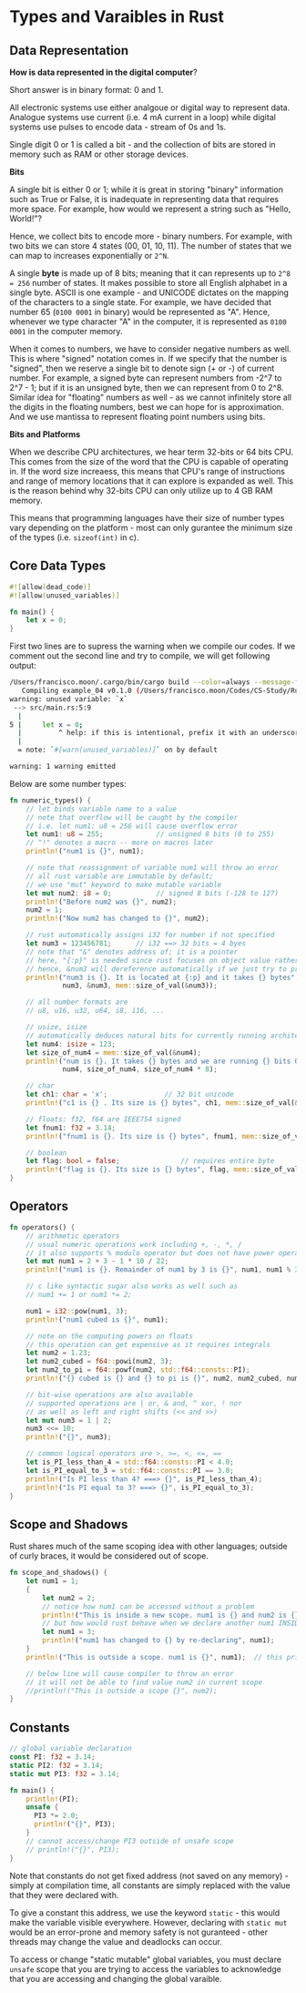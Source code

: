 # Types and Varaibles in Rust

## Data Representation

__How is data represented in the digital computer__?

Short answer is in binary format: 0 and 1.

All electronic systems use either analgoue or digital way to represent data.
Analogue systems use current (i.e. 4 mA current in a loop) while digital
systems use pulses to encode data - stream of 0s and 1s.

Single digit 0 or 1 is called a bit - and the collection of bits are stored in
memory such as RAM or other storage devices.

__Bits__

A single bit is either 0 or 1; while it is great in storing "binary"
information such as True or False, it is inadequate in representing data that
requires more space. For example, how would we represent a string such as
"Hello, World!"?

Hence, we collect bits to encode more - binary numbers. For example, with two
bits we can store 4 states (00, 01, 10, 11). The number of states that we can
map to increases exponentially or `2^N`.

A single __byte__ is made up of 8 bits; meaning that it can represents up to
`2^8 = 256` number of states. It makes possible to store all English alphabet
in a single byte. ASCII is one example - and UNICODE dictates on the mapping of
the characters to a single state. For example, we have decided that number 65
(`0100 0001` in binary) would be represented as "A". Hence, whenever we type
character "A" in the computer, it is represented as `0100 0001` in the computer
memory.

When it comes to numbers, we have to consider negative numbers as well. This is
where "signed" notation comes in. If we specify that the number is "signed",
then we reserve a single bit to denote sign (+ or -) of current number. For
example, a signed byte can represent numbers from -2^7 to 2^7 - 1; but if it
is an unsigned byte, then we can represent from 0 to 2^8. Similar idea for
"floating" numbers as well - as we cannot infinitely store all the digits in
the floating numbers, best we can hope for is approximation. And we use
mantissa to represent floating point numbers using bits.

__Bits and Platforms__

When we describe CPU architectures, we hear term 32-bits or 64 bits CPU. This
comes from the size of the word that the CPU is capable of operating in. If the
word size increaess, this means that CPU's range of instructions and range of
memory locations that it can explore is expanded as well. This is the reason
behind why 32-bits CPU can only utilize up to 4 GB RAM memory.

This means that programming languages have their size of number types vary
depending on the platform - most can only gurantee the minimum size of the
types (i.e. `sizeof(int)` in c).

## Core Data Types

```rust
#![allow(dead_code)]
#![allow(unused_variables)]

fn main() {
    let x = 0;
}
```

First two lines are to supress the warning when we compile our codes. If we
comment out the second line and try to compile, we will get following output:

```bash
/Users/francisco.moon/.cargo/bin/cargo build --color=always --message-format=json-diagnostic-rendered-ansi --package example_04 --bin example_04
   Compiling example_04 v0.1.0 (/Users/francisco.moon/Codes/CS-Study/Rust-Primers/Rust-Programming-Language/example_04)
warning: unused variable: `x`
 --> src/main.rs:5:9
  |
5 |     let x = 0;
  |         ^ help: if this is intentional, prefix it with an underscore: `_x`
  |
  = note: `#[warn(unused_variables)]` on by default

warning: 1 warning emitted
```

Below are some number types:

```rust
fn numeric_types() {
    // let binds variable name to a value
    // note that overflow will be caught by the compiler
    // i.e. let num1: u8 = 256 will cause overflow error
    let num1: u8 = 255;             // unsigned 8 bits (0 to 255)
    // "!" denotes a macro -- more on macros later
    println!("num1 is {}", num1);

    // note that reassignment of variable num1 will throw an error
    // all rust variable are immutable by default;
    // we use "mut" keyword to make mutable variable
    let mut num2: i8 = 0;           // signed 8 bits (-128 to 127)
    println!("Before num2 was {}", num2);
    num2 = 1;
    println!("Now num2 has changed to {}", num2);

    // rust automatically assigns i32 for number if not specified
    let num3 = 123456781;      // i32 ==> 32 bits = 4 byes
    // note that "&" denotes address of; it is a pointer
    // here, "{:p}" is needed since rust focuses on object value rather than object identity
    // hence, &num3 will dereference automatically if we just try to print &num3
    println!("num3 is {}. It is located at {:p} and it takes {} bytes",
             num3, &num3, mem::size_of_val(&num3));

    // all number formats are
    // u8, u16, u32, u64, i8, i16, ...

    // usize, isize
    // automatically deduces natural bits for currently running architecture (32 or 64?)
    let num4: isize = 123;
    let size_of_num4 = mem::size_of_val(&num4);
    println!("num is {}. It takes {} bytes and we are running {} bits OS",
             num4, size_of_num4, size_of_num4 * 8);

    // char
    let ch1: char = 'x';              // 32 bit unicode
    println!("c1 is {} . Its size is {} bytes", ch1, mem::size_of_val(&ch1));

    // floats: f32, f64 are IEEE754 signed
    let fnum1: f32 = 3.14;
    println!("fnum1 is {}. Its size is {} bytes", fnum1, mem::size_of_val(&fnum1));

    // boolean
    let flag: bool = false;               // requires entire byte
    println!("flag is {}. Its size is {} bytes", flag, mem::size_of_val(&flag));
}
```

## Operators

```rust
fn operators() {
    // arithmetic operators
    // usual numeric operations work including +, -, *, /
    // it also supports % modulo operator but does not have power operator (like python **)
    let mut num1 = 2 + 3 - 1 * 10 / 22;
    println!("num1 is {}. Remainder of num1 by 3 is {}", num1, num1 % 3);

    // c like syntactic sugar also works as well such as
    // num1 += 1 or num1 *= 2;

    num1 = i32::pow(num1, 3);
    println!("num1 cubed is {}", num1);

    // note on the computing powers on floats
    // this operation can get expensive as it requires integrals
    let num2 = 1.23;
    let num2_cubed = f64::powi(num2, 3);
    let num2_to_pi = f64::powf(num2, std::f64::consts::PI);
    println!("{} cubed is {} and {} to pi is {}", num2, num2_cubed, num2, num2_to_pi);

    // bit-wise operations are also available
    // supported operations are | or, & and, ^ xor, ! nor
    // as well as left and right shifts (<< and >>)
    let mut num3 = 1 | 2;
    num3 <<= 10;
    println!("{}", num3);

    // common logical operators are >, >=, <, <=, ==
    let is_PI_less_than_4 = std::f64::consts::PI < 4.0;
    let is_PI_equal_to_3 = std::f64::consts::PI == 3.0;
    println!("Is PI less than 4? ===> {}", is_PI_less_than_4);
    println!("Is PI equal to 3? ===> {}", is_PI_equal_to_3);
}
```

## Scope and Shadows

Rust shares much of the same scoping idea with other languages; outside of
curly braces, it would be considered out of scope.

```rust
fn scope_and_shadows() {
    let num1 = 1;
    {
        let num2 = 2;
        // notice how num1 can be accessed without a problem
        println!("This is inside a new scope. num1 is {} and num2 is {}", num1, num2);
        // but how would rust behave when we declare another num1 INSIDE this scope?
        let num1 = 3;
        println!("num1 has changed to {} by re-declaring", num1);                   // this prints 3
    }
    println!("This is outside a scope. num1 is {}", num1);  // this prints 1

    // below line will cause compiler to throw an error
    // it will not be able to find value num2 in current scope
    //println!("This is outside a scope {}", num2);
}
```

## Constants

```rust
// global variable declaration
const PI: f32 = 3.14;
static PI2: f32 = 3.14;
static mut PI3: f32 = 3.14;

fn main() {
    println!(PI);
    unsafe {
      PI3 *= 2.0;
      println!("{}", PI3);
    }
    // cannot access/change PI3 outside of unsafe scope
    // println!("{}", PI3);
}
```

Note that constants do not get fixed address (not saved on any memory) - simply
at compilation time, all constants are simply replaced with the value that they
were declared with.

To give a constant this address, we use the keyword `static` - this would make
the variable visible everywhere. However, declaring with `static mut` would be
an error-prone and memory safety is not guranteed - other threads may change
the value and deadlocks can occur. 

To access or change "static mutable" global variables, you must declare
`unsafe` scope that you are trying to access the variables to acknowledge that
you are accessing and changing the global varaible.

